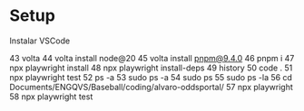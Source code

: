 # Setup

Instalar VSCode 

   43  volta
   44  volta install node@20
   45  volta install pnpm@9.4.0
   46  pnpm i
   47  npx playwright install 
   48  npx playwright install-deps
   49  history
   50  code .
   51  npx playwright test
   52  ps -a
   53  sudo ps -a
   54  sudo ps 
   55  sudo ps -la
   56  cd Documents/ENGQVS/Baseball/coding/alvaro-oddsportal/
   57  npx playwright
   58  npx playwright test
